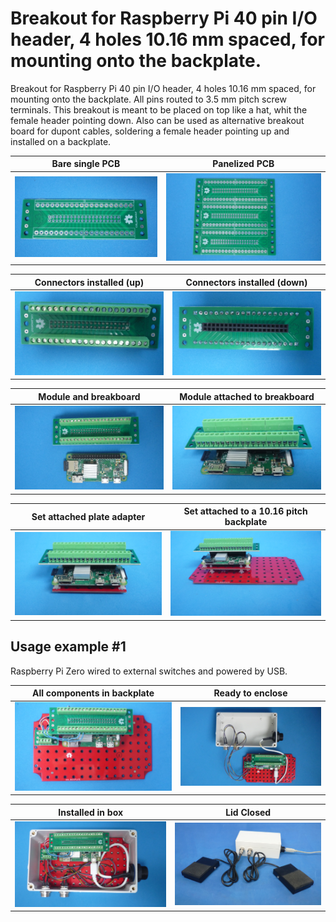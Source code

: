 
# Breakout for Raspberry Pi 40 pin I/O header, 4 holes 10.16 mm spaced, for mounting onto the backplate.

Breakout for Raspberry Pi 40 pin I/O header, 4 holes 10.16 mm spaced, for mounting onto the backplate. All pins routed to 3.5 mm pitch screw terminals. This breakout is meant to be placed on top like a hat, whit the female header pointing down. Also can be used as alternative breakout board for dupont cables, soldering a female header pointing up and installed on a backplate.

Bare single PCB                              |Panelized PCB                              |
---------------------------------------------|-------------------------------------------|
![](/c-breakouts/c05/assets/img/barepcb.jpg) |![](/c-breakouts/c05/assets/img/panel.jpg) |

Connectors installed (up)                       |Connectors installed (down)                      |
------------------------------------------------|-------------------------------------------------|
![](/c-breakouts/c05/assets/img/connectors.jpg) |![](/c-breakouts/c05/assets/img/connectorsd.jpg) |

Module and breakboard                               |Module attached to breakboard                        |
----------------------------------------------------|-----------------------------------------------------|
![](/c-breakouts/c05/assets/img/moduleandbreak.jpg) |![](/c-breakouts/c05/assets/img/moduleattached.jpg)  |

Set attached plate adapter                        |Set attached to a 10.16 pitch backplate                |
--------------------------------------------------|-------------------------------------------------------|
![](/c-breakouts/c05/assets/img/plateadapter.jpg) |![](/c-breakouts/c05/assets/img/moduleinbackplate.jpg) |



## Usage example #1

Raspberry Pi Zero wired to external switches and powered by USB.

All components in backplate                         |Ready to enclose                                 |
----------------------------------------------------|-------------------------------------------------|
![](/c-breakouts/c05/assets/img/componentswired.jpg)|![](/c-breakouts/c05/assets/img/readytoenclose.jpg)|

Installed in box                             |Lid Closed                                       |
---------------------------------------------|-------------------------------------------------|
![](/c-breakouts/c05/assets/img/installedinbox.jpg)|![](/c-breakouts/c05/assets/img/lidclosed1.jpg)|

